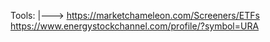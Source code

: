 Tools: 
      |---> https://marketchameleon.com/Screeners/ETFs  
            https://www.energystockchannel.com/profile/?symbol=URA  
